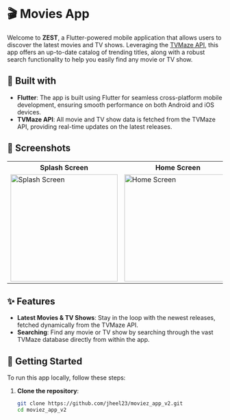 # 🎬 Movies App

Welcome to **ZEST**, a Flutter-powered mobile application that allows users to discover the latest movies and TV shows. Leveraging the [TVMaze API](https://www.tvmaze.com/api), this app offers an up-to-date catalog of trending titles, along with a robust search functionality to help you easily find any movie or TV show.

## 📱 Built with

- **Flutter**: The app is built using Flutter for seamless cross-platform mobile development, ensuring smooth performance on both Android and iOS devices.
- **TVMaze API**: All movie and TV show data is fetched from the TVMaze API, providing real-time updates on the latest releases.

## 📱 Screenshots
<table>
  <tr>
    <th>Splash Screen</th>
    <th>Home Screen</th>
    <th>Details Screen</th>
    <th>Search Screen</th>
  </tr>
  <tr>
    <td><img src="https://github.com/user-attachments/assets/6958035f-d13c-49af-bc4f-4d8b563eb2b8" alt="Splash Screen" width="250"/></td>
    <td><img src="https://github.com/user-attachments/assets/96aea4ac-95d8-4d0e-beae-2609473d2a7e" alt="Home Screen" width="250"/></td>
    <td><img src="https://github.com/user-attachments/assets/6514c890-821b-412a-925d-b8c8c6c3fe74" alt="Details Screen" width="250"/></td>
    <td><img src="https://github.com/user-attachments/assets/b54c0b4f-f2dd-4fe2-8a99-685fa369b38c" alt="Search Screen" width="250"/></td>
  </tr>
</table>

## ✨ Features

- **Latest Movies & TV Shows**: Stay in the loop with the newest releases, fetched dynamically from the TVMaze API.
- **Searching**: Find any movie or TV show by searching through the vast TVMaze database directly from within the app.

## 🚀 Getting Started

To run this app locally, follow these steps:

1. **Clone the repository**:
   ```bash
   git clone https://github.com/jheel23/moviez_app_v2.git
   cd moviez_app_v2
